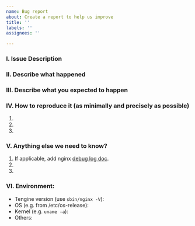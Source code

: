 ```yaml
---
name: Bug report
about: Create a report to help us improve
title: ''
labels: ''
assignees: ''

---
```


### Ⅰ. Issue Description


### Ⅱ. Describe what happened


### Ⅲ. Describe what you expected to happen


### Ⅳ. How to reproduce it (as minimally and precisely as possible)

1.
2.
3.



### Ⅴ. Anything else we need to know?

1. If applicable, add nginx  [debug log doc](http://nginx.org/en/docs/debugging_log.html).
2.
3.

### Ⅵ. Environment:

- Tengine version (use `sbin/nginx -V`):
- OS (e.g. from /etc/os-release):
- Kernel (e.g. `uname -a`):
- Others:
